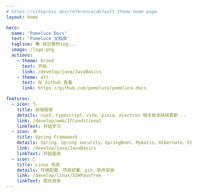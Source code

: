 ```yaml
---
# https://vitepress.dev/reference/default-theme-home-page
layout: home

hero:
  name: 'Pomeluce Docs'
  text: 'Pomeluce 文档库'
  tagline: 📚 知识累积ing...
  image: /logo.png
  actions:
    - theme: brand
      text: 开始
      link: /develop/java/JavaBasics
    - theme: alt
      text: 在 Github 查看
      link: https://github.com/pomeluce/pomeluce-docs

features:
  - icon: 🏷️
    title: 前端框架
    details: vue3、typescript、vite、pinia、electron 相关技术持续更新...
    link: /develop/web/IfConditional
    linkText: 开始学习
  - icon: 🛠️
    title: Spring Framework
    details: Spring、Spring security、SpringBoot、Mybatis、Hibernate、Struts 相关技术持续更新...
    link: /develop/java/JavaBasics
    linkText: 开始查阅
  - icon: 📜
    title: Linux 系统
    details: 环境配置、项目部署、git、软件安装
    link: /develop/linux/SSHPassfree
    linkText: 提升效率
---
```

